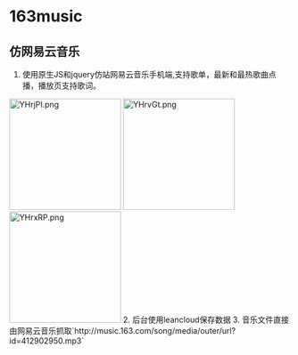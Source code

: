 # 163music
## 仿网易云音乐
1. 使用原生JS和jquery仿站网易云音乐手机端,支持歌单，最新和最热歌曲点播，播放页支持歌词。
  <img src="https://s1.ax1x.com/2020/05/21/YHrjPI.png" alt="YHrjPI.png" border="0" width='200'>
  <img src="https://s1.ax1x.com/2020/05/21/YHrvGt.png" alt="YHrvGt.png" border="0" width='200'>
  <img src="https://s1.ax1x.com/2020/05/21/YHrxRP.png" alt="YHrxRP.png" border="0" width='200'>
2. 后台使用leancloud保存数据
3. 音乐文件直接由网易云音乐抓取`http://music.163.com/song/media/outer/url?id=412902950.mp3`
